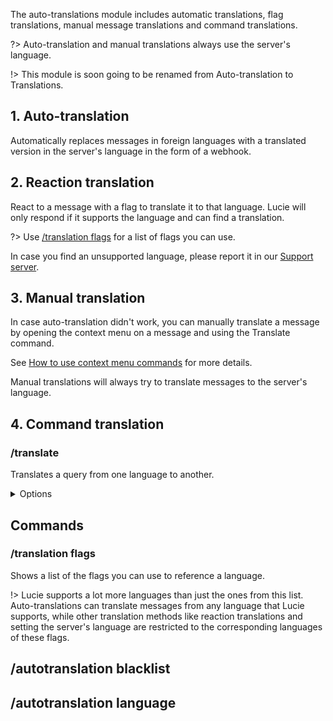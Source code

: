 The auto-translations module includes automatic translations, flag translations, manual message translations and command translations.

?> Auto-translation and manual translations always use the server's language.

!> This module is soon going to be renamed from Auto-translation to Translations.

## 1. Auto-translation

Automatically replaces messages in foreign languages with a translated version in the server's language in the form of a webhook.

## 2. Reaction translation

React to a message with a flag to translate it to that language. Lucie will only respond if it supports the language and can find a translation.

?> Use [/translation flags](#translation-flags) for a list of flags you can use.

In case you find an unsupported language, please report it in our [Support server](https://lucie.gg/server).

## 3. Manual translation

In case auto-translation didn't work, you can manually translate a message by opening the context menu on a message and using the Translate command.

See [How to use context menu commands](context-menu) for more details.

Manual translations will always try to translate messages to the server's language.

## 4. Command translation

### /translate
Translates a query from one language to another.

<details><summary>Options</summary>

- **Query\***: The query to translate.
- **Language**: The flag of the language to translate the query to. (Must be a flag emoji.)
  - For valid options: see [currently support flags list](#translation-flags).
</details>

## Commands

### /translation flags
Shows a list of the flags you can use to reference a language.

!> Lucie supports a lot more languages than just the ones from this list. Auto-translations can translate messages from any language that Lucie supports, while other translation methods like reaction translations and setting the server's language are restricted to the corresponding languages of these flags.  

## /autotranslation blacklist

## /autotranslation language